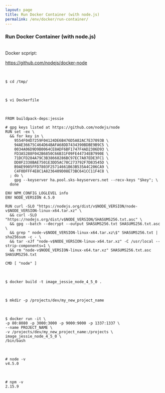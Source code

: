 ```yaml
---
layout: page
title: Run Docker Container (with node.js)
permalink: /env/docker/run-container/
---
```


### Run Docker Container (with node.js)


<br/>
Docker scpript:  

https://github.com/nodejs/docker-node

<br/>

    $ cd /tmp/

<br/>


    $ vi Dockerfile

<br/>

    FROM buildpack-deps:jessie

    # gpg keys listed at https://github.com/nodejs/node
    RUN set -ex \
      && for key in \
        9554F04D7259F04124DE6B476D5A82AC7E37093B \
        94AE36675C464D64BAFA68DD7434390BDBE9B9C5 \
        0034A06D9D9B0064CE8ADF6BF1747F4AD2306D93 \
        FD3A5288F042B6850C66B31F09FE44734EB7990E \
        71DCFD284A79C3B38668286BC97EC7A07EDE3FC1 \
        DD8F2338BAE7501E3DD5AC78C273792F7D83545D \
        B9AE9905FFD7803F25714661B63B535A4C206CA9 \
        C4F0DFFF4E8C1A8236409D08E73BC641CC11F4C8 \
      ; do \
        gpg --keyserver ha.pool.sks-keyservers.net --recv-keys "$key"; \
      done

    ENV NPM_CONFIG_LOGLEVEL info
    ENV NODE_VERSION 4.5.0

    RUN curl -SLO "https://nodejs.org/dist/v$NODE_VERSION/node-v$NODE_VERSION-linux-x64.tar.xz" \
      && curl -SLO "https://nodejs.org/dist/v$NODE_VERSION/SHASUMS256.txt.asc" \
      && gpg --batch --decrypt --output SHASUMS256.txt SHASUMS256.txt.asc \
      && grep " node-v$NODE_VERSION-linux-x64.tar.xz\$" SHASUMS256.txt | sha256sum -c - \
      && tar -xJf "node-v$NODE_VERSION-linux-x64.tar.xz" -C /usr/local --strip-components=1 \
      && rm "node-v$NODE_VERSION-linux-x64.tar.xz" SHASUMS256.txt.asc SHASUMS256.txt

    CMD [ "node" ]


<br/>

    $ docker build -t image_jessie_node_4_5_0 .

<br/>

    $ mkdir -p /projects/dev/my_new_project_name

<br/>


    $ docker run -it \
    -p 80:8080 -p 3000:3000 -p 9000:9000 -p 1337:1337 \
    --name PROJECT_NAME \
    -v /projects/dev/my_new_project_name:/projects \
    image_jessie_node_4_5_0 \
    /bin/bash

<br/>

    # node -v
    v4.5.0

<br/>

    # npm -v
    2.15.9
